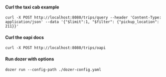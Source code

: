 
#### Curl the taxi cab example

```
curl -X POST http://localhost:8080/trips/query --header 'Content-Type: application/json' --data '{"$limit":1, "$filter": {"pickup_location": 211}}'
```

#### Curl the oapi docs

```
curl -X POST http://localhost:8080/trips/oapi
```

#### Run dozer with options

```
dozer run --config-path ./dozer-config.yaml
```

